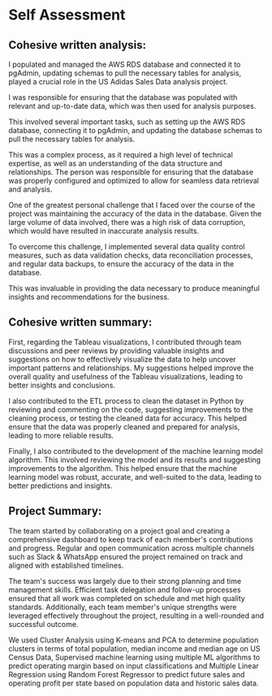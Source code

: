 # Self Assessment

## Cohesive written analysis:

I populated and managed the AWS RDS database and connected it to pgAdmin, updating schemas to pull the necessary tables for analysis, played a crucial role in the US Adidas Sales Data analysis project. 

I was responsible for ensuring that the database was populated with relevant and up-to-date data, which was then used for analysis purposes.

This involved several important tasks, such as setting up the AWS RDS database, connecting it to pgAdmin, and updating the database schemas to pull the necessary tables for analysis. 

This was a complex process, as it required a high level of technical expertise, as well as an understanding of the data structure and relationships. The person was responsible for ensuring that the database was properly configured and optimized to allow for seamless data retrieval and analysis.

One of the greatest personal challenge that I faced over the course of the project was maintaining the accuracy of the data in the database. Given the large volume of data involved, there was a high risk of data corruption, which would have resulted in inaccurate analysis results. 

To overcome this challenge, I implemented several data quality control measures, such as data validation checks, data reconciliation processes, and regular data backups, to ensure the accuracy of the data in the database.

This was invaluable in providing the data necessary to produce meaningful insights and recommendations for the business.

## Cohesive written summary:

First, regarding the Tableau visualizations, I contributed through team discussions and peer reviews by providing valuable insights and suggestions on how to effectively visualize the data to help uncover important patterns and relationships. My suggestions helped improve the overall quality and usefulness of the Tableau visualizations, leading to better insights and conclusions.

I also contributed to the ETL process to clean the dataset in Python by reviewing and commenting on the code, suggesting improvements to the cleaning process, or testing the cleaned data for accuracy. This helped ensure that the data was properly cleaned and prepared for analysis, leading to more reliable results.

Finally, I also contributed to the development of the machine learning model algorithm. This involved reviewing the model and its results and suggesting improvements to the algorithm. This helped ensure that the machine learning model was robust, accurate, and well-suited to the data, leading to better predictions and insights.

## Project Summary:

The team started by collaborating on a project goal and creating a comprehensive dashboard to keep track of each member's contributions and progress. Regular and open communication across multiple channels such as Slack & WhatsApp ensured the project remained on track and aligned with established timelines.

The team's success was largely due to their strong planning and time management skills. Efficient task delegation and follow-up processes ensured that all work was completed on schedule and met high quality standards. Additionally, each team member's unique strengths were leveraged effectively throughout the project, resulting in a well-rounded and successful outcome.

We used Cluster Analysis using K-means and PCA to determine population clusters in terms of total population, median income and median age on US Census Data, Supervised machine learning using multiple ML algorithms to predict operating margin based on input classifications and Multiple Linear Regression using Random Forest Regressor to predict future sales and operating profit per state based on population data and historic sales data. 



